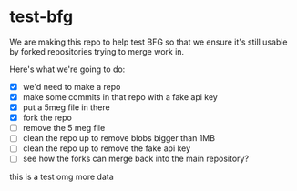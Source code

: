 # test-bfg

We are making this repo to help test BFG so that we ensure it's still usable by forked repositories trying to merge work in.

Here's what we're going to do:

- [x] we'd need to make a repo
- [x] make some commits in that repo with a fake api key
- [x] put a 5meg file in there
- [x] fork the repo
- [ ] remove the 5 meg file
- [ ] clean the repo up to remove blobs bigger than 1MB
- [ ] clean the repo up to remove the fake api key
- [ ] see how the forks can merge back into the main repository?

this is a test
omg more data
